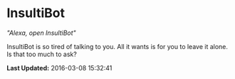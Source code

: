# InsultiBot
*"Alexa, open InsultiBot"*

InsultiBot is so tired of talking to you.  All it wants is for you to leave it alone.  Is that too much to ask?

**Last Updated:** 2016-03-08 15:32:41